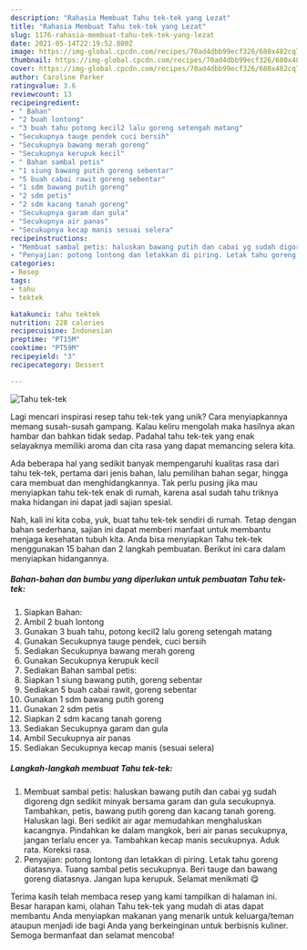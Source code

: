 ```yaml
---
description: "Rahasia Membuat Tahu tek-tek yang Lezat"
title: "Rahasia Membuat Tahu tek-tek yang Lezat"
slug: 1176-rahasia-membuat-tahu-tek-tek-yang-lezat
date: 2021-05-14T22:19:52.800Z
image: https://img-global.cpcdn.com/recipes/70ad4dbb99ecf326/680x482cq70/tahu-tek-tek-foto-resep-utama.jpg
thumbnail: https://img-global.cpcdn.com/recipes/70ad4dbb99ecf326/680x482cq70/tahu-tek-tek-foto-resep-utama.jpg
cover: https://img-global.cpcdn.com/recipes/70ad4dbb99ecf326/680x482cq70/tahu-tek-tek-foto-resep-utama.jpg
author: Caroline Parker
ratingvalue: 3.6
reviewcount: 13
recipeingredient:
- " Bahan"
- "2 buah lontong"
- "3 buah tahu potong kecil2 lalu goreng setengah matang"
- "Secukupnya tauge pendek cuci bersih"
- "Secukupnya bawang merah goreng"
- "Secukupnya kerupuk kecil"
- " Bahan sambal petis"
- "1 siung bawang putih goreng sebentar"
- "5 buah cabai rawit goreng sebentar"
- "1 sdm bawang putih goreng"
- "2 sdm petis"
- "2 sdm kacang tanah goreng"
- "Secukupnya garam dan gula"
- "Secukupnya air panas"
- "Secukupnya kecap manis sesuai selera"
recipeinstructions:
- "Membuat sambal petis: haluskan bawang putih dan cabai yg sudah digoreng dgn sedikit minyak bersama garam dan gula secukupnya. Tambahkan, petis, bawang putih goreng dan kacang tanah goreng. Haluskan lagi. Beri sedikit air agar memudahkan menghaluskan kacangnya. Pindahkan ke dalam mangkok, beri air panas secukupnya, jangan terlalu encer ya. Tambahkan kecap manis secukupnya. Aduk rata. Koreksi rasa."
- "Penyajian: potong lontong dan letakkan di piring. Letak tahu goreng diatasnya. Tuang sambal petis secukupnya. Beri tauge dan bawang goreng diatasnya. Jangan lupa kerupuk. Selamat menikmati 😋"
categories:
- Resep
tags:
- tahu
- tektek

katakunci: tahu tektek 
nutrition: 228 calories
recipecuisine: Indonesian
preptime: "PT15M"
cooktime: "PT59M"
recipeyield: "3"
recipecategory: Dessert

---
```



![Tahu tek-tek](https://img-global.cpcdn.com/recipes/70ad4dbb99ecf326/680x482cq70/tahu-tek-tek-foto-resep-utama.jpg)

Lagi mencari inspirasi resep tahu tek-tek yang unik? Cara menyiapkannya memang susah-susah gampang. Kalau keliru mengolah maka hasilnya akan hambar dan bahkan tidak sedap. Padahal tahu tek-tek yang enak selayaknya memiliki aroma dan cita rasa yang dapat memancing selera kita.

Ada beberapa hal yang sedikit banyak mempengaruhi kualitas rasa dari tahu tek-tek, pertama dari jenis bahan, lalu pemilihan bahan segar, hingga cara membuat dan menghidangkannya. Tak perlu pusing jika mau menyiapkan tahu tek-tek enak di rumah, karena asal sudah tahu triknya maka hidangan ini dapat jadi sajian spesial.




Nah, kali ini kita coba, yuk, buat tahu tek-tek sendiri di rumah. Tetap dengan bahan sederhana, sajian ini dapat memberi manfaat untuk membantu menjaga kesehatan tubuh kita. Anda bisa menyiapkan Tahu tek-tek menggunakan 15 bahan dan 2 langkah pembuatan. Berikut ini cara dalam menyiapkan hidangannya.

<!--inarticleads1-->

##### Bahan-bahan dan bumbu yang diperlukan untuk pembuatan Tahu tek-tek:

1. Siapkan  Bahan:
1. Ambil 2 buah lontong
1. Gunakan 3 buah tahu, potong kecil2 lalu goreng setengah matang
1. Gunakan Secukupnya tauge pendek, cuci bersih
1. Sediakan Secukupnya bawang merah goreng
1. Gunakan Secukupnya kerupuk kecil
1. Sediakan  Bahan sambal petis:
1. Siapkan 1 siung bawang putih, goreng sebentar
1. Sediakan 5 buah cabai rawit, goreng sebentar
1. Gunakan 1 sdm bawang putih goreng
1. Gunakan 2 sdm petis
1. Siapkan 2 sdm kacang tanah goreng
1. Sediakan Secukupnya garam dan gula
1. Ambil Secukupnya air panas
1. Sediakan Secukupnya kecap manis (sesuai selera)




<!--inarticleads2-->

##### Langkah-langkah membuat Tahu tek-tek:

1. Membuat sambal petis: haluskan bawang putih dan cabai yg sudah digoreng dgn sedikit minyak bersama garam dan gula secukupnya. Tambahkan, petis, bawang putih goreng dan kacang tanah goreng. Haluskan lagi. Beri sedikit air agar memudahkan menghaluskan kacangnya. Pindahkan ke dalam mangkok, beri air panas secukupnya, jangan terlalu encer ya. Tambahkan kecap manis secukupnya. Aduk rata. Koreksi rasa.
1. Penyajian: potong lontong dan letakkan di piring. Letak tahu goreng diatasnya. Tuang sambal petis secukupnya. Beri tauge dan bawang goreng diatasnya. Jangan lupa kerupuk. Selamat menikmati 😋




Terima kasih telah membaca resep yang kami tampilkan di halaman ini. Besar harapan kami, olahan Tahu tek-tek yang mudah di atas dapat membantu Anda menyiapkan makanan yang menarik untuk keluarga/teman ataupun menjadi ide bagi Anda yang berkeinginan untuk berbisnis kuliner. Semoga bermanfaat dan selamat mencoba!

